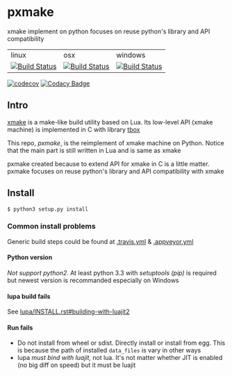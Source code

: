 # pxmake
xmake implement on python focuses on reuse python's library and API compatibility

<table><tr><td>linux</td><td>osx</td><td>windows</td></tr><tr><td><a href="https://travis-ci.org/TitanSnow/pxmake"><img alt="Build Status" src="https://travis-ci.org/TitanSnow/pxmake.svg?branch=dev"/></a></td><td><a href="https://travis-ci.org/TitanSnow/pxmake"><img alt="Build Status" src="https://travis-ci.org/TitanSnow/pxmake.svg?branch=build_on_mac"/></a></td><td><a href="https://ci.appveyor.com/project/TitanSnow/pxmake/branch/dev"><img alt="Build Status" src="https://ci.appveyor.com/api/projects/status/otk5ccqm048qqhex/branch/dev?svg=true"/></a></td></table>

[![codecov](https://codecov.io/gh/TitanSnow/pxmake/branch/dev/graph/badge.svg)](https://codecov.io/gh/TitanSnow/pxmake)
[![Codacy Badge](https://api.codacy.com/project/badge/Grade/4807330a0fcf4fc8b54a59a0455a8cc8)](https://www.codacy.com/app/TitanSnow/pxmake?utm_source=github.com&amp;utm_medium=referral&amp;utm_content=TitanSnow/pxmake&amp;utm_campaign=Badge_Grade)

## Intro

[xmake](https://github.com/tboox/xmake) is a make-like build utility based on Lua. Its low-level API (xmake machine) is implemented in C with library [tbox](https://github.com/tboox/tbox)

This repo, *pxmake*, is the reimplement of xmake machine on Python. Notice that the main part is still written in Lua and is same as xmake

pxmake created because to extend API for xmake in C is a little matter. pxmake focuses on reuse python's library and API compatibility with xmake

## Install

```console
$ python3 setup.py install
```

### Common install problems

Generic build steps could be found at [.travis.yml](.travis.yml) & [.appveyor.yml](.appveyor.yml)

#### Python version

*Not support python2.* At least python 3.3 with *setuptools (pip)* is required but newest version is recommanded especially on Windows

#### lupa build fails

See [lupa/INSTALL.rst#building-with-luajit2](https://github.com/scoder/lupa/blob/master/INSTALL.rst#building-with-luajit2)

#### Run fails

* Do not install from wheel or sdist. Directly install or install from egg. This is because the path of installed `data_files` is vary in other ways
* lupa *must bind with luajit,* not lua. It's not matter whether JIT is enabled (no big diff on speed) but it must be luajit

